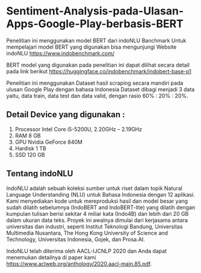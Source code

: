 # Sentiment-Analysis-pada-Ulasan-Apps-Google-Play-berbasis-BERT
Penelitian ini menggunakan model BERT dari indoNLU Banchmark
Untuk mempelajari model BERT yang digunakan bisa mengunjungi Website indoNLU
https://www.indobenchmark.com/

BERT model yang digunakan pada penelitian ini dapat dilihat secara detail pada link berikut
https://huggingface.co/indobenchmark/indobert-base-p1

Penelitian ini menggunakan Dataset hasil scraping secara mandiri pada ulusan Google Play dengan bahasa Indonesia
Dataset dibagi menjadi 3 data yaitu, data train, data test dan data valid, dengan rasio 60% : 20% : 20%.

## Detail Device yang digunakan :
1.	Processor Intel Core i5-5200U, 2.20GHz – 2.19GHz
2.	RAM 8 GB
3.	GPU Nvidia GeForce 840M
4.	Hardisk 1 TB
5.	SSD 120 GB

## Tentang indoNLU 
IndoNLU adalah sebuah koleksi sumber untuk riset dalam topik Natural Language Understanding (NLU) untuk Bahasa Indonesia dengan 12 aplikasi. Kami menyediakan kode untuk mereproduksi hasil dan model besar yang sudah dilatih sebelumnya (IndoBERT and IndoBERT-lite) yang dilatih dengan kumpulan tulisan berisi sekitar 4 miliar kata (Indo4B) dan lebih dari 20 GB dalam ukuran data teks. Proyek ini awalnya dimulai dari kerjasama antara universitas dan industri, seperti Institut Teknologi Bandung, Universitas Multimedia Nusantara, The Hong Kong University of Science and Technology, Universitas Indonesia, Gojek, dan Prosa.AI.

IndoNLU telah diterima oleh AACL-IJCNLP 2020 dan Anda dapat menemukan detailnya di paper kami https://www.aclweb.org/anthology/2020.aacl-main.85.pdf.
